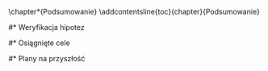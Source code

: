 \chapter*{Podsumowanie}
\addcontentsline{toc}{chapter}{Podsumowanie}

#* Weryfikacja hipotez

#* Osiągnięte cele

#* Plany na przyszłość
